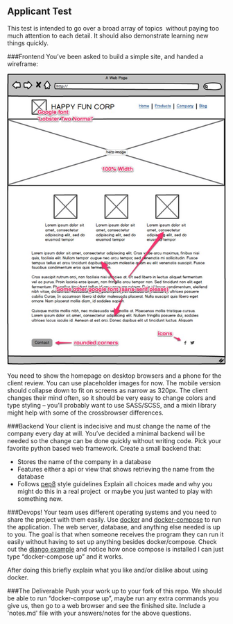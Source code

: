 ## Applicant Test

This test is intended to go over a broad array of topics ­ without paying too much attention to each detail. It should also demonstrate learning new things quickly.

###Frontend
You’ve been asked to build a simple site, and handed a wireframe:

![wireframe](/images/wireframe.jpg)

You need to show the homepage on desktop browsers and a phone for the client review. You can use placeholder images for now. The mobile version should collapse down to fit on screens as narrow as 320px. The client changes their mind often, so it should be very easy to change colors and type styling – you’ll probably want to use SASS/SCSS, and a mixin library might help with some of the cross­browser differences.

###Backend
Your client is indecisive and must change the name of the company every day at will. You’ve decided a minimal backend will be needed so the change can be done quickly without writing code. Pick your favorite python based web framework. Create a small backend that:
* Stores the name of the company in a database
* Features either a api or view that shows retrieving the name from the database
* Follows [pep8](https://www.python.org/dev/peps/pep-0008/) style guidelines
Explain all choices made and why you might do this in a real project ­ or maybe you just wanted to play with something new.

###Devops!
Your team uses different operating systems and you need to share the project with them easily.
Use [docker](https://docs.docker.com/) and [docker-compose](https://docs.docker.com/compose/) to run the application. The web server, database, and anything else needed is up to you. The goal is that when someone receives the program they can run it easily without having to set up anything besides docker/compose. Check out the [django example](https://docs.docker.com/compose/django/) and notice how once compose is installed I can just type “docker-compose up” and it works.

After doing this briefly explain what you like and/or dislike about using docker.

###The Deliverable
Push your work up to your fork of this repo. We should be able to run “docker-compose up”, maybe run any extra commands you give us, then go to a web browser and see the finished site. Include a 'notes.md' file with your answers/notes for the above questions.

